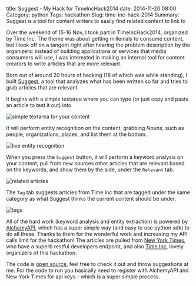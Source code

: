title: Suggest - My Hack for TimeIncHack2014
date: 2014-11-20 08:00
Category: python
Tags: hackathon
Slug: time-inc-hack-2014
Summary: Suggest is a tool for content writers to easily find related content to link to

Over the weekend of 15-16 Nov, I took part in TimeIncHack2014, organized by Time Inc. The theme was about getting millenials to consume content, but I took off on a tangent right after hearing the problem description by the organizers: instead of building applications or services that media consumers will use, I was interested in making an internal tool for content creators to write articles that are more relevant.

Born out of around 20 hours of hacking (18 of which was while standing), I built [Suggest](http://128.199.204.208/), a tool that analyzes what has been written so far and tries to grab articles that are relevant.

It begins with a simple textarea where you can type (or just copy and paste an article to test it out) into.

![simple textarea for your content](http://i.imgur.com/JH2FObx.png?1)

It will perform entity recognition on the content, grabbing *Nouns*, such as people, organizations, places, and list them at the bottom.

![live entity recognition](http://i.imgur.com/lctBs56.png?1)

When you press the `Suggest` button, it will perform a keyword analysis on your content, pull from new sources other articles that are relevant based on the keywords, and show them by the side, under the `Relevant` tab.

![related articles](http://i.imgur.com/FGlk8Vo.png?1)

The `Tag` tab suggests articles from Time Inc that are tagged under the same category as what Suggest thinks the current content should be under.

![tags](http://i.imgur.com/gjaboQT.png?1)

All of the hard work (keyword analysis and entity extraction) is powered by [AlchemyAPI](http://www.alchemyapi.com/), which has a super simple way (and easy to use python sdk) to do all these. Thanks to them for the wonderful work and increasing my API calls limit for the hackathon! The articles are pulled from [New York Times](http://developer.nytimes.com/), who have a superb restful developers endpoint, and also [Time Inc](http://time.com/), lovely organizers of this hackathon.

The code is [open source](https://github.com/ngzhian/suggest), feel free to check it out and throw suggestions at me. For the code to run you basically need to register with AlchemyAPI and New York Times for api keys - which is a super simple process.
